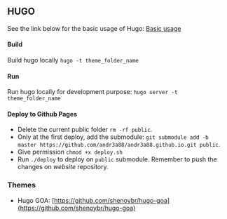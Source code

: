 ## HUGO

See the link below for the basic usage of Hugo: [Basic usage](https://gohugohug.io/overview/usage/)

#### Build

Build hugo locally `hugo -t theme_folder_name`

#### Run

Run hugo locally for development purpose: `hugo server -t theme_folder_name`

#### Deploy to Github Pages
+ Delete the current public folder `rm -rf public`.
+ Only at the first deploy, add the submodule: `git submodule add -b master https://github.com/andr3a88/andr3a88.github.io.git public`.
+ Give permission `chmod +x deploy.sh`
+ Run `./deploy` to deploy on `public` submodule. Remember to push the changes on _website_ repository.

### Themes 

+ Hugo GOA: [https://github.com/shenoybr/hugo-goa](https://github.com/shenoybr/hugo-goa)
